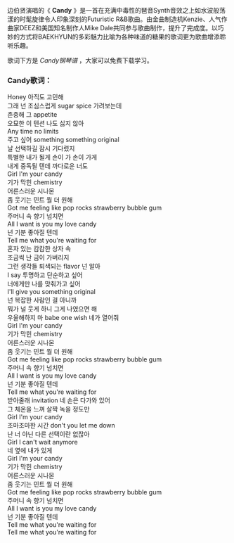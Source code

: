 

边伯贤演唱的《 **Candy** 》是一首在充满中毒性的琶音Synth音效之上如水波般荡漾的时髦旋律令人印象深刻的Futuristic
R&B歌曲。由金曲制造机Kenzie、人气作曲家DEEZ和美国知名制作人Mike
Dale共同参与歌曲制作，提升了完成度。以巧妙的方式将BAEKHYUN的多彩魅力比喻为各种味道的糖果的歌词更为歌曲增添聆听乐趣。

歌词下方是 _Candy钢琴谱_ ，大家可以免费下载学习。

### Candy歌词：

Honey 아직도 고민해  
그래 넌 조심스럽게 sugar spice 가려보는데  
존중해 그 appetite  
오묘한 이 텐션 나도 싫지 않아  
Any time no limits  
주고 싶어 something something original  
날 선택하길 잠시 기다렸지  
특별한 내가 될게 손이 가 손이 가게  
내게 중독될 텐데 까다로운 너도  
Girl I'm your candy  
기가 막힌 chemistry  
어른스러운 시나몬  
좀 웃기는 민트 뭘 더 원해  
Got me feeling like pop rocks strawberry bubble gum  
주머니 속 향기 넘치면  
All I want is you my love candy  
넌 기분 좋아질 텐데  
Tell me what you're waiting for  
혼자 있는 캄캄한 상자 속  
조금씩 난 금이 가버리지  
그런 생각들 퇴색되는 flavor 넌 알아  
I say 투명하고 단순하고 싶어  
너에게만 나를 맞춰가고 싶어  
I'll give you something original  
넌 복잡한 사람인 걸 아니까  
뭐가 널 웃게 하니 그게 나였으면 해  
우울해하지 마 babe one wish 네가 열어줘  
Girl I'm your candy  
기가 막힌 chemistry  
어른스러운 시나몬  
좀 웃기는 민트 뭘 더 원해  
Got me feeling like pop rocks strawberry bubble gum  
주머니 속 향기 넘치면  
All I want is you my love candy  
넌 기분 좋아질 텐데  
Tell me what you're waiting for  
받아줄래 invitation 네 손은 다가와 있어  
그 체온을 느껴 살짝 녹을 정도만  
Girl I'm your candy  
조마조마한 시간 don't you let me down  
난 너 아닌 다른 선택이란 없잖아  
Girl I can't wait anymore  
네 옆에 내가 있게  
Girl I'm your candy  
기가 막힌 chemistry  
어른스러운 시나몬  
좀 웃기는 민트 뭘 더 원해  
Got me feeling like pop rocks strawberry bubble gum  
주머니 속 향기 넘치면  
All I want is you my love candy  
넌 기분 좋아질 텐데  
Tell me what you're waiting for  
Tell me what you're waiting for


